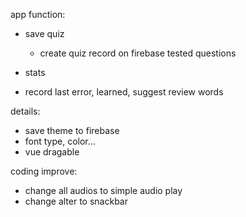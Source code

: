 app function:
- save quiz
   - create quiz record on firebase
      tested
      questions

- stats
- record 
   last error,
   learned, 
   suggest 
   review words

details:
- save theme to firebase
- font type, color...
- vue dragable

coding improve:
- change all audios to simple audio play
- change alter to snackbar